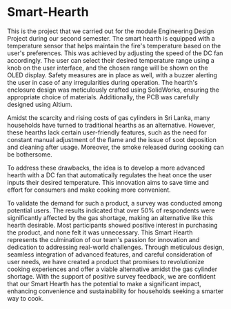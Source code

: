 # Smart-Hearth
This is the project that we carried out for the module Engineering Design Project during our second semester.
The smart hearth is equipped with a temperature sensor that helps maintain the fire's temperature based on the user's preferences. This was achieved by adjusting the speed of the DC fan accordingly. The user can select their desired temperature range using a knob on the user interface, and the chosen range will be shown on the OLED display. Safety measures are in place as well, with a buzzer alerting the user in case of any irregularities during operation. The hearth's enclosure design was meticulously crafted using SolidWorks, ensuring the appropriate choice of materials. Additionally, the PCB was carefully designed using Altium.

Amidst the scarcity and rising costs of gas cylinders in Sri Lanka, many households have turned to traditional hearths as an alternative. However, these hearths lack certain user-friendly features, such as the need for constant manual adjustment of the flame and the issue of soot deposition and cleaning after usage. Moreover, the smoke released during cooking can be bothersome.

To address these drawbacks, the idea is to develop a more advanced hearth with a DC fan that automatically regulates the heat once the user inputs their desired temperature. This innovation aims to save time and effort for consumers and make cooking more convenient.

To validate the demand for such a product, a survey was conducted among potential users. The results indicated that over 50% of respondents were significantly affected by the gas shortage, making an alternative like this hearth desirable. Most participants showed positive interest in purchasing the product, and none felt it was unnecessary.
This Smart Hearth represents the culmination of our team's passion for innovation and dedication to addressing real-world challenges. Through meticulous design, seamless integration of advanced features, and careful consideration of user needs, we have created a product that promises to revolutionize cooking experiences and offer a viable alternative amidst the gas cylinder shortage. With the support of positive survey feedback, we are confident that our Smart Hearth has the potential to make a significant impact, enhancing convenience and sustainability for households seeking a smarter way to cook.











